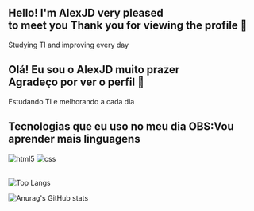 ## Hello! I'm AlexJD very pleased<br/> to meet you Thank you for viewing the profile 🫡<br/>

Studying TI and improving every day<br>

## Olá! Eu sou o AlexJD muito prazer<br/> Agradeço por ver o perfil 🫡<br/>

Estudando TI e melhorando a cada dia<br>

## Tecnologias que eu uso no meu dia OBS:Vou aprender mais linguagens

<div style="display: inline_block">
  <img align="center" alt="html5" src="https://img.shields.io/badge/HTML5-E34F26?style=for-the-badge&logo=html5&logoColor=white" />
  <img align="center" alt="css" src="https://img.shields.io/badge/CSS3-1572B6?style=for-the-badge&logo=css3&logoColor=white" />
  
</div><br>

![Top Langs](https://github-readme-stats.vercel.app/api/top-langs/?username=Alexx-Not&layout=compact)

![Anurag's GitHub stats](https://github-readme-stats.vercel.app/api?username=Alexx-Not&show_icons=true&theme=radical)
